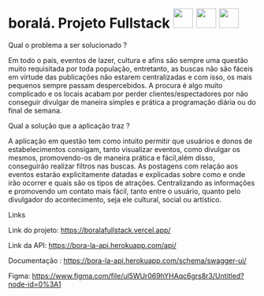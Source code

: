 # boralá. Projeto Fullstack <img src="https://cdn.jsdelivr.net/gh/devicons/devicon/icons/react/react-original.svg"  width="40" height="40"/> <img  src="https://cdn.jsdelivr.net/gh/devicons/devicon/icons/python/python-original.svg" width="40" height="40" /> <img src="https://cdn.jsdelivr.net/gh/devicons/devicon/icons/postgresql/postgresql-original.svg" width="40" height="40"/>

Qual o problema a ser solucionado ?

Em todo o país, eventos de lazer, cultura e afins são sempre uma questão muito requisitada por toda população, entretanto, as buscas não são fáceis em virtude das publicações não estarem centralizadas e com isso, os mais pequenos sempre passam despercebidos. A procura é algo muito complicado e os locais acabam por perder clientes/espectadores por não conseguir divulgar de maneira simples e prática a programação diária ou do final de semana.

Qual a solução que a aplicação traz ?

A aplicação em questão tem como intuito permitir que usuários e donos de estabelecimentos consigam, tanto visualizar eventos, como divulgar os mesmos, promovendo-os de maneira prática e fácil,além disso, conseguirão realizar filtros nas buscas. As postagens com relação aos eventos estarão explicitamente datadas e explicadas sobre como e onde irão ocorrer e quais são os tipos de atrações. Centralizando as informações e promovendo um contato mais fácil, tanto entre o usuário, quanto pelo divulgador do acontecimento, seja ele cultural, social ou artístico.

Links

Link do projeto: https://boralafullstack.vercel.app/

Link da API: https://bora-la-api.herokuapp.com/api/

Documentação : https://bora-la-api.herokuapp.com/schema/swagger-ui/

Figma: https://www.figma.com/file/ul5WUr069hYHAqc6grs8r3/Untitled?node-id=0%3A1


